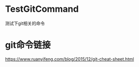 # TestGitCommand
测试下git相关的命令

# git命令链接
https://www.ruanyifeng.com/blog/2015/12/git-cheat-sheet.html